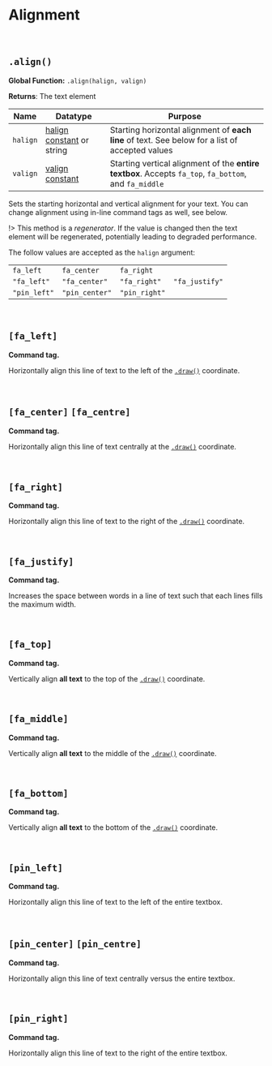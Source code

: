 # Alignment
 
&nbsp;

## `.align()`

**Global Function:** `.align(halign, valign)`

**Returns**: The text element

|Name    |Datatype                                                                                                                  |Purpose                                                                                               |
|--------|---------------------------------------------------------------------------------------------------------------------------|------------------------------------------------------------------------------------------------------|
|`halign`|[halign constant](https://manual.yoyogames.com/GameMaker_Language/GML_Reference/Drawing/Text/draw_set_halign.htm) or string|Starting horizontal alignment of **each line** of text. See below for a list of accepted values       |
|`valign`|[valign constant](https://manual.yoyogames.com/GameMaker_Language/GML_Reference/Drawing/Text/draw_set_valign.htm)          |Starting vertical alignment of the **entire textbox**. Accepts `fa_top`, `fa_bottom`, and `fa_middle` |

Sets the starting horizontal and vertical alignment for your text. You can change alignment using in-line command tags as well, see below.

!> This method is a *regenerator*. If the value is changed then the text element will be regenerated, potentially leading to degraded performance.

The follow values are accepted as the `halign` argument:

<table>
    <tr>
        <td><code>fa_left</code></td>
        <td><code>fa_center</code></td>
        <td><code>fa_right</code></td>
        <td></td>
    </tr>
    <tr>
        <td><code>"fa_left"</code></td>
        <td><code>"fa_center"</code></td>
        <td><code>"fa_right"</code></td>
        <td><code>"fa_justify"</code></td>
    </tr>
    <tr>
        <td><code>"pin_left"</code></td>
        <td><code>"pin_center"</code></td>
        <td><code>"pin_right"</code></td>
        <td></td>
    </tr>
</table>

&nbsp;

## `[fa_left]`

**Command tag.**

Horizontally align this line of text to the left of the [`.draw()`](scribble) coordinate.

&nbsp;

## `[fa_center]` `[fa_centre]`

**Command tag.**

Horizontally align this line of text centrally at the [`.draw()`](scribble) coordinate.

&nbsp;

## `[fa_right]`

**Command tag.**

Horizontally align this line of text to the right of the [`.draw()`](scribble) coordinate.

&nbsp;

## `[fa_justify]`

**Command tag.**

Increases the space between words in a line of text such that each lines fills the maximum width.

&nbsp;

## `[fa_top]`

**Command tag.**

Vertically align **all text** to the top of the [`.draw()`](scribble) coordinate.

&nbsp;

## `[fa_middle]`

**Command tag.**

Vertically align **all text** to the middle of the [`.draw()`](scribble) coordinate.

&nbsp;

## `[fa_bottom]`

**Command tag.**

Vertically align **all text** to the bottom of the [`.draw()`](scribble) coordinate.

&nbsp;

## `[pin_left]`

**Command tag.**

Horizontally align this line of text to the left of the entire textbox.

&nbsp;

## `[pin_center]` `[pin_centre]`

**Command tag.**

Horizontally align this line of text centrally versus the entire textbox.

&nbsp;

## `[pin_right]`

**Command tag.**

Horizontally align this line of text to the right of the entire textbox.